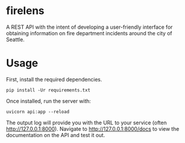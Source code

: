 # firelens
A REST API with the intent of developing a user-friendly interface for obtaining information on fire department incidents around the city of Seattle.

# Usage

First, install the required dependencies.
```
pip install -Ur requirements.txt
```

Once installed, run the server with:
```
uvicorn api:app --reload
```

The output log will provide you with the URL to your service (often http://127.0.0.1:8000). Navigate to http://127.0.0.1:8000/docs to view the documentation on the API and test it out.